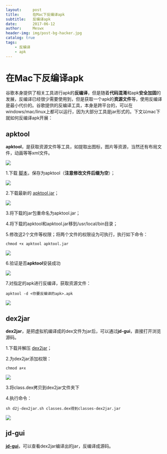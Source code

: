 ```yaml
---
layout:     post
title:      在Mac下反编译apk
subtitle:   反编译apk
date:       2017-06-12
author:     Meswx
header-img: img/post-bg-hacker.jpg
catalog: true
tags:
    - 反编译
    - apk
---
```


# 在Mac下反编译apk

谷歌本身提供了相关工具进行apk的**反编译**，但是随着**代码混淆**和apk**安全加固**的发展，反编译已经很少需要使用到，但是获取一个apk的**资源文件**等，使用反编译是最小代价的。谷歌提供的反编译工具，本身是跨平台的，可以在windows/mac/linux上都可以运行，因为大部分工具是jar形式的。下文以mac下就如何反编译apk开展：

## apktool

**apktool**，是获取资源文件等工具，如提取出图标，图片等资源，当然还有布局文件，动画等等xml文件。

![](http://ww1.sinaimg.cn/large/006tNc79gy1g5j5281kihj31360aoq3o.jpg)

1.下载 [脚本](https://raw.githubusercontent.com/iBotPeaches/Apktool/master/scripts/osx/apktool)，保存为apktool（**注意修改文件后缀为空**）；

![](http://ww1.sinaimg.cn/large/006tNc79gy1g5j527w7hxj30oq058glt.jpg)

2.下载最新的 [apktool.jar](https://bitbucket.org/iBotPeaches/apktool/downloads)；

![](http://ww1.sinaimg.cn/large/006tNc79gy1g5j527txdqj31d40eqmxx.jpg)

3.将下载的jar包重命名为apktool.jar；

4.将下载的apktool和apktool.jar移到/usr/local/bin目录；

5.修改这2个文件等权限；将两个文件的权限设为可执行，执行如下命令：

```
chmod +x apktool apktool.jar
```

![](http://ww1.sinaimg.cn/large/006tNc79gy1g5j527r4g5j30vg01o0sl.jpg)

6.验证是否**apktool**安装成功

![](http://ww1.sinaimg.cn/large/006tNc79gy1g5j527k0qtj30vi04c3yv.jpg)

7.对指定的apk进行反编译，获取资源文件：

```
apktool -d <你要反编译的apk>.apk
```
        
![](http://ww2.sinaimg.cn/large/006tNc79gy1g5j527a8twj30ve07ymxv.jpg)

## dex2jar

**dex2jar**，是把虚拟机编译成的dex文件为jar后，可以通过**jd-gui**，直接打开浏览源码。

1.下载并解压 [dex2jar](https://sourceforge.net/projects/dex2jar/)；

2.为dex2jar添加权限：

```
chmod a+x
```

![](http://ww1.sinaimg.cn/large/006tNc79gy1g5j5277lkcj30ve028a9y.jpg)

3.将class.dex拷贝到dex2jar文件夹下

4.执行命令：

```
sh d2j-dex2jar.sh classes.dex得到classes-dex2jar.jar
```

![](http://ww2.sinaimg.cn/large/006tNc79gy1g5j52753wfj30va01qaa1.jpg)

## jd-gui

[**jd-gui**](http://jd.benow.ca/)，可以查看dex2jar编译出的jar，反编译成源码。